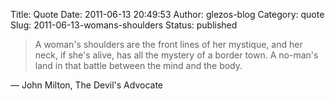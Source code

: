 Title: Quote
Date: 2011-06-13 20:49:53
Author: glezos-blog
Category: quote
Slug: 2011-06-13-womans-shoulders
Status: published

> A woman's shoulders are the front lines of her mystique, and her neck, if she's alive, has all the mystery of a border town. A no-man's land in that battle between the mind and the body.

&mdash; John Milton, The Devil's Advocate
